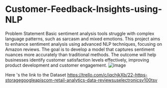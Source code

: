 # Customer-Feedback-Insights-using-NLP

Problem Statement 
Basic sentiment analysis tools struggle with complex language patterns, such as sarcasm and mixed emotions.
This project aims to enhance sentiment analysis using advanced NLP techniques, focusing on Amazon reviews.
The goal is to develop a model that captures sentiment nuances more accurately than traditional methods.
The outcome will help businesses identify customer satisfaction levels effectively, improving product development and customer engagement. 
![image](https://github.com/user-attachments/assets/4088f64f-6eb1-4de8-8f5c-b5dc4d1b6598)

Here 's the link to the Dataset
https://trello.com/c/iqchjkXb/22-https-storagegoogleapiscom-retail-analytics-data-reviewsuselectronicsv100tsv

